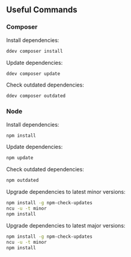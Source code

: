 ## Useful Commands

### Composer

Install dependencies:

```bash
ddev composer install
```

Update dependencies:

```bash
ddev composer update
```

Check outdated dependencies:

```bash
ddev composer outdated
```

### Node

Install dependencies:

```bash
npm install
```

Update dependencies:

```bash
npm update
```

Check outdated dependencies:

```bash
npm outdated
```

Upgrade dependencies to latest minor versions:

```bash
npm install -g npm-check-updates
ncu -u -t minor
npm install
```

Upgrade dependencies to latest major versions:

```bash
npm install -g npm-check-updates
ncu -u -t minor
npm install
```
